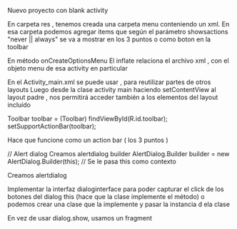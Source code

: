 Nuevo proyecto con blank activity

En carpeta res , tenemos creada una carpeta menu conteniendo un xml.
  En esa carpeta podemos agregar items que según el parámetro showsactions "never || always" se va a mostrar en los 3 puntos o como boton en la toolbar

En método onCreateOptionsMenu
    El inflate relaciona el archivo xml , con el objeto menu de esa activity en particular
    
En el Activity_main.xml se puede usar <include layout="@layout/content_main" /> , para reutilizar partes de otros layouts
  Luego desde la clase activity main haciendo setContentView al layout padre , nos permitirá acceder también a los elementos
   del layout incluído
   
  Toolbar toolbar = (Toolbar) findViewById(R.id.toolbar);
  setSupportActionBar(toolbar);
  
  Hace que funcione como un action bar ( los 3 puntos )
  
  
  
// Alert dialog
Creamos alertdialog builder
  AlertDialog.Builder builder = new AlertDialog.Builder(this); // Se le pasa this como contexto
  
Creamos alertdialog
  
  
Implementar la interfaz dialoginterface para poder capturar el click de los botones del dialog
  this (hace que la clase implemente el método) o podemos crear una clase que la implemente y pasar la instancia d ela clase
  
  

En vez de usar dialog.show, usamos un fragment
